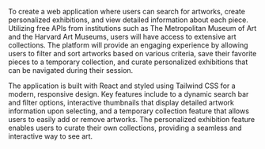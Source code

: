 To create a web application where users can search for artworks, create personalized exhibitions, and view detailed information about each piece. Utilizing free APIs from institutions such as The Metropolitan Museum of Art and the Harvard Art Museums, users will have access to extensive art collections. The platform will provide an engaging experience by allowing users to filter and sort artworks based on various criteria, save their favorite pieces to a temporary collection, and curate personalized exhibitions that can be navigated during their session.

The application is built with React and styled using Tailwind CSS for a modern, responsive design. Key features include to a dynamic search bar and filter options, interactive thumbnails that display detailed artwork information upon selecting, and a temporary collection feature that allows users to easily add or remove artworks. The personalized exhibition feature enables users to curate their own collections, providing a seamless and interactive way to see art.
